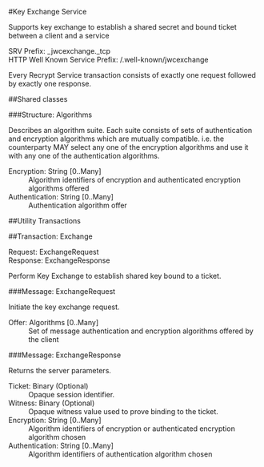 ﻿

#Key Exchange Service

Supports key exchange to establish a shared secret and bound ticket
between a client and a service

<dt>SRV Prefix: _jwcexchange._tcp

<dt>HTTP Well Known Service Prefix: /.well-known/jwcexchange



Every Recrypt Service transaction consists of exactly one
request followed by exactly one response.

##Shared classes

###Structure: Algorithms

Describes an algorithm suite. Each suite consists of sets of authentication and
encryption algorithms which are mutually compatible. i.e. the counterparty MAY
select any one of the encryption algorithms and use it with any one of the 
authentication algorithms.

<dl>
<dt>Encryption: String [0..Many]
<dd>Algorithm identifiers of encryption and authenticated encryption algorithms offered
<dt>Authentication: String [0..Many]
<dd>Authentication algorithm offer
</dl>
##Utility Transactions

##Transaction: Exchange

<dl>
<dt>Request:  ExchangeRequest
<dt>Response:  ExchangeResponse
</dl>

Perform Key Exchange to establish shared key bound to a ticket. 

###Message: ExchangeRequest

Initiate the key exchange request.

<dl>
<dt>Offer: Algorithms [0..Many]
<dd>Set of message authentication and encryption algorithms offered by the client
</dl>
###Message: ExchangeResponse

Returns the server parameters.

<dl>
<dt>Ticket: Binary (Optional)
<dd>Opaque session identifier.
<dt>Witness: Binary (Optional)
<dd>Opaque witness value used to prove binding to the ticket.
<dt>Encryption: String [0..Many]
<dd>Algorithm identifiers of encryption or authenticated encryption algorithm chosen
<dt>Authentication: String [0..Many]
<dd>Algorithm identifiers of authentication algorithm chosen
</dl>
